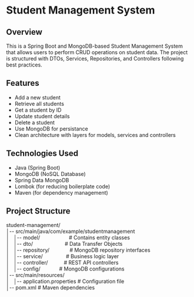 # Student Management System

## Overview

This is a Spring Boot and MongoDB-based Student Management System that allows users to perform CRUD operations on student data. The project is structured with DTOs, Services, Repositories, and Controllers following best practices.

## Features
- Add a new student
- Retrieve all students
- Get a student by ID
- Update student details
- Delete a student
- Use MongoDB for persistance
- Clean architecture with layers for models, services and controllers

## Technologies Used
- Java (Spring Boot)
- MongoDB (NoSQL Database)
- Spring Data MongoDB
- Lombok (for reducing boilerplate code)
- Maven (for dependency management)

## Project Structure

student-management/\
│-- src/main/java/com/example/studentmanagement\
│&nbsp;&nbsp;&nbsp;│-- model/&nbsp;&nbsp;&nbsp;&nbsp;&nbsp;&nbsp;&nbsp;&nbsp;&nbsp;&nbsp;&nbsp;&nbsp;&nbsp;&nbsp;&nbsp;&nbsp;&nbsp;&nbsp;&nbsp;&nbsp;# Contains entity classes\
│&nbsp;&nbsp;&nbsp;│-- dto/&nbsp;&nbsp;&nbsp;&nbsp;&nbsp;&nbsp;&nbsp;&nbsp;&nbsp;&nbsp;&nbsp;&nbsp;&nbsp;&nbsp;&nbsp;&nbsp;&nbsp;&nbsp;&nbsp;&nbsp;&nbsp;&nbsp;# Data Transfer Objects\
│&nbsp;&nbsp;&nbsp;│-- repository/&nbsp;&nbsp;&nbsp;&nbsp;&nbsp;&nbsp;&nbsp;&nbsp;&nbsp;&nbsp;&nbsp;&nbsp;&nbsp;&nbsp;# MongoDB repository interfaces\
│&nbsp;&nbsp;&nbsp;│-- service/&nbsp;&nbsp;&nbsp;&nbsp;&nbsp;&nbsp;&nbsp;&nbsp;&nbsp;&nbsp;&nbsp;&nbsp;&nbsp;&nbsp;&nbsp;&nbsp;# Business logic layer\
│&nbsp;&nbsp;&nbsp;│-- controller/&nbsp;&nbsp;&nbsp;&nbsp;&nbsp;&nbsp;&nbsp;&nbsp;&nbsp;&nbsp;&nbsp;# REST API controllers\
│&nbsp;&nbsp;&nbsp;│-- config/&nbsp;&nbsp;&nbsp;&nbsp;&nbsp;&nbsp;&nbsp;&nbsp;&nbsp;&nbsp;&nbsp;&nbsp;&nbsp;# MongoDB configurations\
│-- src/main/resources/\
│&nbsp;&nbsp;&nbsp;│-- application.properties  # Configuration file\
│-- pom.xml               # Maven dependencies

